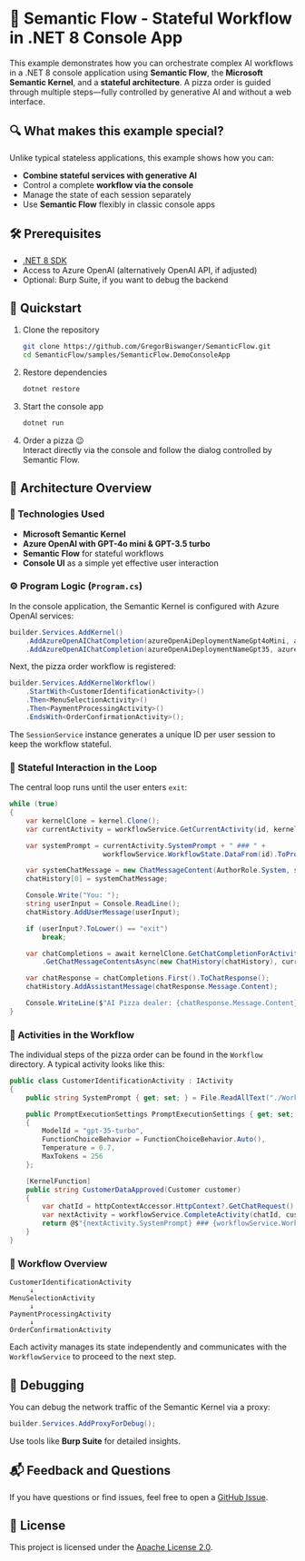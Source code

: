 # 🍕 Semantic Flow - Stateful Workflow in .NET 8 Console App

This example demonstrates how you can orchestrate complex AI workflows in a .NET 8 console application using **Semantic Flow**, the **Microsoft Semantic Kernel**, and a **stateful architecture**. A pizza order is guided through multiple steps—fully controlled by generative AI and without a web interface.

## 🔍 What makes this example special?

Unlike typical stateless applications, this example shows how you can:

- **Combine stateful services with generative AI**
- Control a complete **workflow via the console**
- Manage the state of each session separately
- Use **Semantic Flow** flexibly in classic console apps

## 🛠 Prerequisites

- [.NET 8 SDK](https://dotnet.microsoft.com/download)
- Access to Azure OpenAI (alternatively OpenAI API, if adjusted)
- Optional: Burp Suite, if you want to debug the backend

## 🚀 Quickstart

1. Clone the repository  

   ```bash
   git clone https://github.com/GregorBiswanger/SemanticFlow.git
   cd SemanticFlow/samples/SemanticFlow.DemoConsoleApp
   ```

2. Restore dependencies

   ```bash
   dotnet restore
   ```

3. Start the console app

   ```bash
   dotnet run
   ```

4. Order a pizza 😉  
   Interact directly via the console and follow the dialog controlled by Semantic Flow.

## 🧠 Architecture Overview

### 🧩 Technologies Used

- **Microsoft Semantic Kernel**
- **Azure OpenAI with GPT-4o mini & GPT-3.5 turbo**
- **Semantic Flow** for stateful workflows
- **Console UI** as a simple yet effective user interaction

### ⚙️ Program Logic (`Program.cs`)

In the console application, the Semantic Kernel is configured with Azure OpenAI services:

```csharp
builder.Services.AddKernel()
    .AddAzureOpenAIChatCompletion(azureOpenAiDeploymentNameGpt4oMini, azureOpenAiEndpoint, new DefaultAzureCredential(), modelId: "gpt-4o-mini")
    .AddAzureOpenAIChatCompletion(azureOpenAiDeploymentNameGpt35, azureOpenAiEndpoint, new DefaultAzureCredential(), modelId: "gpt-35-turbo");
```

Next, the pizza order workflow is registered:

```csharp
builder.Services.AddKernelWorkflow()
    .StartWith<CustomerIdentificationActivity>()
    .Then<MenuSelectionActivity>()
    .Then<PaymentProcessingActivity>()
    .EndsWith<OrderConfirmationActivity>();
```

The `SessionService` instance generates a unique ID per user session to keep the workflow stateful.

### 🔄 Stateful Interaction in the Loop

The central loop runs until the user enters `exit`:

```csharp
while (true)
{
    var kernelClone = kernel.Clone();
    var currentActivity = workflowService.GetCurrentActivity(id, kernelClone);

    var systemPrompt = currentActivity.SystemPrompt + " ### " +
                       workflowService.WorkflowState.DataFrom(id).ToPromptString();

    var systemChatMessage = new ChatMessageContent(AuthorRole.System, systemPrompt);
    chatHistory[0] = systemChatMessage;

    Console.Write("You: ");
    string userInput = Console.ReadLine();
    chatHistory.AddUserMessage(userInput);

    if (userInput?.ToLower() == "exit")
        break;

    var chatCompletions = await kernelClone.GetChatCompletionForActivity(currentActivity)
        .GetChatMessageContentsAsync(new ChatHistory(chatHistory), currentActivity.PromptExecutionSettings, kernelClone);

    var chatResponse = chatCompletions.First().ToChatResponse();
    chatHistory.AddAssistantMessage(chatResponse.Message.Content);

    Console.WriteLine($"AI Pizza dealer: {chatResponse.Message.Content}");
}
```

### 📂 Activities in the Workflow

The individual steps of the pizza order can be found in the `Workflow` directory. A typical activity looks like this:

```csharp
public class CustomerIdentificationActivity : IActivity
{
    public string SystemPrompt { get; set; } = File.ReadAllText("./Workflow/CustomerIdentificationActivity.SystemPrompt.txt");

    public PromptExecutionSettings PromptExecutionSettings { get; set; } = new AzureOpenAIPromptExecutionSettings
    {
        ModelId = "gpt-35-turbo",
        FunctionChoiceBehavior = FunctionChoiceBehavior.Auto(),
        Temperature = 0.7,
        MaxTokens = 256
    };

    [KernelFunction]
    public string CustomerDataApproved(Customer customer)
    {
        var chatId = httpContextAccessor.HttpContext?.GetChatRequest().ChatId;
        var nextActivity = workflowService.CompleteActivity(chatId, customer, kernel);
        return @$"{nextActivity.SystemPrompt} ### {workflowService.WorkflowState.DataFrom(chatId).ToPromptString()}";
    }
}
```

### 🧠 Workflow Overview

```plaintext
CustomerIdentificationActivity
     ↓
MenuSelectionActivity
     ↓
PaymentProcessingActivity
     ↓
OrderConfirmationActivity
```

Each activity manages its state independently and communicates with the `WorkflowService` to proceed to the next step.

## 🧪 Debugging

You can debug the network traffic of the Semantic Kernel via a proxy:

```csharp
builder.Services.AddProxyForDebug();
```

Use tools like **Burp Suite** for detailed insights.

## 📬 Feedback and Questions

If you have questions or find issues, feel free to open a [GitHub Issue](https://github.com/GregorBiswanger/SemanticFlow/issues).

## 📜 License

This project is licensed under the [Apache License 2.0](https://raw.githubusercontent.com/GregorBiswanger/SemanticFlow/main/LICENSE.txt).
